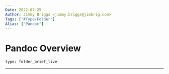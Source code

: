 ```yaml
---
Date: 2022-07-25
Author: Jimmy Briggs <jimmy.briggs@jimbrig.com>
Tags: ["#Type/Folder"]
Alias: ["Pandoc"]
---
```


# Pandoc Overview

 
```ccard
type: folder_brief_live
```
 

***
